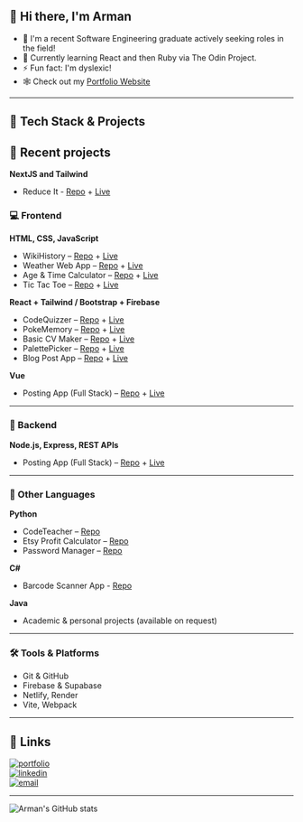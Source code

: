 ## 👋 Hi there, I'm Arman  
- 🔭 I'm a recent Software Engineering graduate actively seeking roles in the field!  
- 🌱 Currently learning React and then Ruby via The Odin Project.  
- ⚡ Fun fact: I'm dyslexic!
- 🕸️ Check out my [Portfolio Website](https://resume-arman.vercel.app/)
---

## 🚀 Tech Stack & Projects

## 🥳 Recent projects
**NextJS and Tailwind**
- Reduce It - [Repo](https://github.com/arman-101/reduce-it) + [Live](https://reduce-it.vercel.app/)

### 💻 Frontend  
**HTML, CSS, JavaScript**  
- WikiHistory – [Repo](https://github.com/arman-101/wiki) + [Live](https://arman-101.github.io/wiki/)
- Weather Web App – [Repo](https://github.com/arman-101/weather) + [Live](https://arman-101.github.io/weather/)
- Age & Time Calculator – [Repo](https://github.com/arman-101/age-stuff-calc) + [Live](https://arman-101.github.io/age-stuff-calc/)
- Tic Tac Toe – [Repo](https://github.com/arman-101/ttt) + [Live](https://arman-101.github.io/ttt/)

**React + Tailwind / Bootstrap + Firebase**  
- CodeQuizzer – [Repo](https://github.com/arman-101/code-quizzer) + [Live](https://codequizwebapp.web.app/)
- PokeMemory – [Repo](https://github.com/arman-101/pokemon-react) + [Live](https://pokemon-react-arman.netlify.app/)
- Basic CV Maker – [Repo](https://github.com/arman-101/cv-react) + [Live](https://react-cv-arman.netlify.app/)
- PalettePicker – [Repo](https://github.com/arman-101/color-palette) + [Live](https://color-palette-91a8d.web.app/)
- Blog Post App – [Repo](https://github.com/arman-101/rake-post) + [Live](https://rake-27719.web.app/)

**Vue**  
- Posting App (Full Stack) – [Repo](https://github.com/arman-101/posting-full-stack-web) + [Live](https://posting-full-stack-web-app.netlify.app/)

---

### 🔧 Backend  
**Node.js, Express, REST APIs**  
- Posting App (Full Stack) – [Repo](https://github.com/arman-101/posting-full-stack-web) + [Live](https://posting-full-stack-web-app.netlify.app/)

---

### 🐍 Other Languages  
**Python**  
- CodeTeacher – [Repo](https://github.com/arman-101/CodeTeacher)  
- Etsy Profit Calculator – [Repo](https://github.com/arman-101/etsy-printify-profit-calculator)  
- Password Manager – [Repo](https://github.com/arman-101/password-manager)

**C#**
- Barcode Scanner App - [Repo](https://github.com/arman-101/barcode-scanner-app)

**Java**  
- Academic & personal projects (available on request)

---

### 🛠️ Tools & Platforms  
- Git & GitHub  
- Firebase & Supabase  
- Netlify, Render  
- Vite, Webpack  

---

## 🔗 Links

[![portfolio](https://img.shields.io/badge/my_portfolio-000?style=for-the-badge&logo=ko-fi&logoColor=white)](https://google.com/)  
[![linkedin](https://img.shields.io/badge/linkedin-0A66C2?style=for-the-badge&logo=linkedin&logoColor=white)](https://www.linkedin.com/in/arman-shakir-b3aa91270/)  
[![email](https://img.shields.io/badge/email-D14836?style=for-the-badge&logo=gmail&logoColor=white)](mailto:arman-101@hotmail.com)

---

![Arman's GitHub stats](https://github-readme-stats.vercel.app/api?username=arman-101&show_icons=true&theme=radical)
